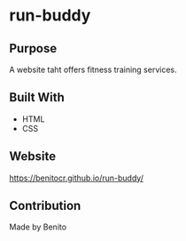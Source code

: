 # run-buddy

## Purpose 
A website taht offers fitness training services.

## Built With
* HTML
* CSS

## Website
https://benitocr.github.io/run-buddy/

## Contribution
Made  by Benito
